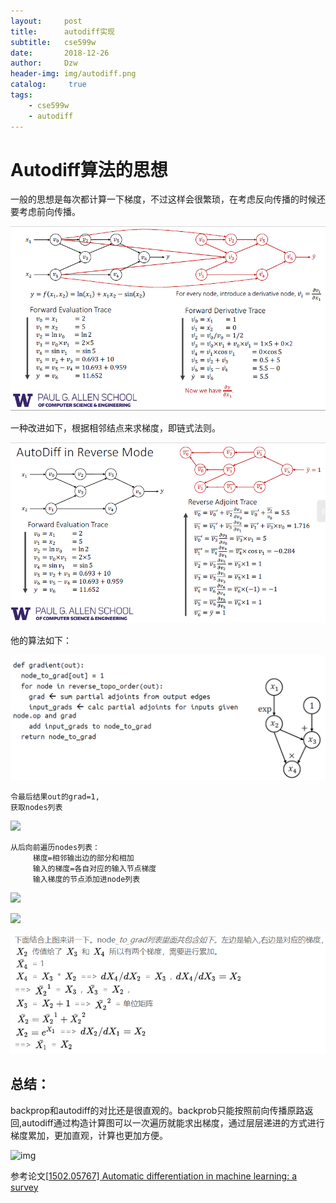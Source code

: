 ```yaml
---
layout:     post
title:      autodiff实现
subtitle:   cse599w
date:       2018-12-26
author:     Dzw
header-img: img/autodiff.png
catalog: 	 true
tags:
    - cse599w
    - autodiff
---
```


# Autodiff算法的思想

一般的思想是每次都计算一下梯度，不过这样会很繁琐，在考虑反向传播的时候还要考虑前向传播。

![](/img/forward0.PNG)

一种改进如下，根据相邻结点来求梯度，即链式法则。

![](/img/forward.png)

他的算法如下：

![](/img/autodiff2.png)



```text
令最后结果out的grad=1,
获取nodes列表
```

![](https://pic1.zhimg.com/80/v2-a19f3bdb31496252f096ab9256a2b070_hd.jpg)

```text
从后向前遍历nodes列表：
     梯度=相邻输出边的部分和相加
     输入的梯度=各自对应的输入节点梯度
     输入梯度的节点添加进node列表
```

![](https://pic1.zhimg.com/80/v2-3c5055b47fa91a392bec7c67a7baab54_hd.jpg)

![](https://pic2.zhimg.com/80/v2-c7e2d15d3fbd688a9a720ad5ef053209_hd.jpg)

![](/img/autodiff3.PNG)

## 总结：

backprop和autodiff的对比还是很直观的。backprob只能按照前向传播原路返回,autodiff通过构造计算图可以一次遍历就能求出梯度，通过层层递进的方式进行梯度累加，更加直观，计算也更加方便。

![img](https://pic3.zhimg.com/80/v2-5a028b13fae01de0903bbcc08a3da34a_hd.jpg)

参考论文[[1502.05767\] Automatic differentiation in machine learning: a survey](https://arxiv.org/abs/1502.05767)
